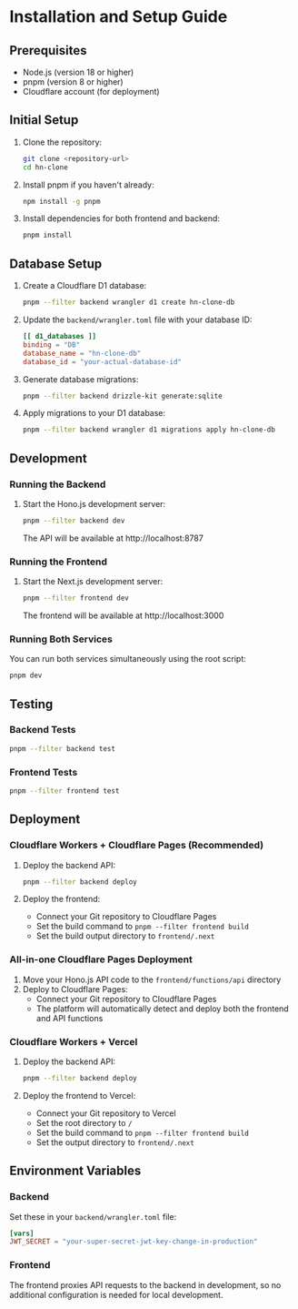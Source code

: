 # Installation and Setup Guide

## Prerequisites

- Node.js (version 18 or higher)
- pnpm (version 8 or higher)
- Cloudflare account (for deployment)

## Initial Setup

1. Clone the repository:
   ```bash
   git clone <repository-url>
   cd hn-clone
   ```

2. Install pnpm if you haven't already:
   ```bash
   npm install -g pnpm
   ```

3. Install dependencies for both frontend and backend:
   ```bash
   pnpm install
   ```

## Database Setup

1. Create a Cloudflare D1 database:
   ```bash
   pnpm --filter backend wrangler d1 create hn-clone-db
   ```

2. Update the `backend/wrangler.toml` file with your database ID:
   ```toml
   [[ d1_databases ]]
   binding = "DB"
   database_name = "hn-clone-db"
   database_id = "your-actual-database-id"
   ```

3. Generate database migrations:
   ```bash
   pnpm --filter backend drizzle-kit generate:sqlite
   ```

4. Apply migrations to your D1 database:
   ```bash
   pnpm --filter backend wrangler d1 migrations apply hn-clone-db
   ```

## Development

### Running the Backend

1. Start the Hono.js development server:
   ```bash
   pnpm --filter backend dev
   ```
   The API will be available at http://localhost:8787

### Running the Frontend

1. Start the Next.js development server:
   ```bash
   pnpm --filter frontend dev
   ```
   The frontend will be available at http://localhost:3000

### Running Both Services

You can run both services simultaneously using the root script:
```bash
pnpm dev
```

## Testing

### Backend Tests

```bash
pnpm --filter backend test
```

### Frontend Tests

```bash
pnpm --filter frontend test
```

## Deployment

### Cloudflare Workers + Cloudflare Pages (Recommended)

1. Deploy the backend API:
   ```bash
   pnpm --filter backend deploy
   ```

2. Deploy the frontend:
   - Connect your Git repository to Cloudflare Pages
   - Set the build command to `pnpm --filter frontend build`
   - Set the build output directory to `frontend/.next`

### All-in-one Cloudflare Pages Deployment

1. Move your Hono.js API code to the `frontend/functions/api` directory
2. Deploy to Cloudflare Pages:
   - Connect your Git repository to Cloudflare Pages
   - The platform will automatically detect and deploy both the frontend and API functions

### Cloudflare Workers + Vercel

1. Deploy the backend API:
   ```bash
   pnpm --filter backend deploy
   ```

2. Deploy the frontend to Vercel:
   - Connect your Git repository to Vercel
   - Set the root directory to `/`
   - Set the build command to `pnpm --filter frontend build`
   - Set the output directory to `frontend/.next`

## Environment Variables

### Backend

Set these in your `backend/wrangler.toml` file:
```toml
[vars]
JWT_SECRET = "your-super-secret-jwt-key-change-in-production"
```

### Frontend

The frontend proxies API requests to the backend in development, so no additional configuration is needed for local development.